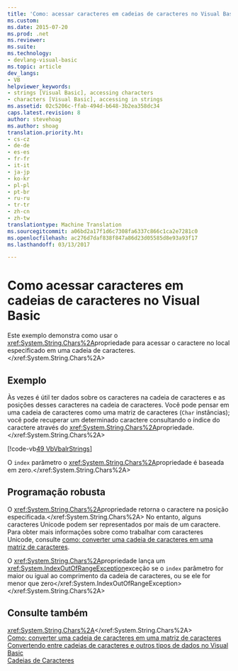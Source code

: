 ```yaml
---
title: 'Como: acessar caracteres em cadeias de caracteres no Visual Basic | Documentos do Microsoft'
ms.custom: 
ms.date: 2015-07-20
ms.prod: .net
ms.reviewer: 
ms.suite: 
ms.technology:
- devlang-visual-basic
ms.topic: article
dev_langs:
- VB
helpviewer_keywords:
- strings [Visual Basic], accessing characters
- characters [Visual Basic], accessing in strings
ms.assetid: 02c5206c-ffab-494d-b648-3b2ea358dc34
caps.latest.revision: 8
author: stevehoag
ms.author: shoag
translation.priority.ht:
- cs-cz
- de-de
- es-es
- fr-fr
- it-it
- ja-jp
- ko-kr
- pl-pl
- pt-br
- ru-ru
- tr-tr
- zh-cn
- zh-tw
translationtype: Machine Translation
ms.sourcegitcommit: a06bd2a17f1d6c7308fa6337c866c1ca2e7281c0
ms.openlocfilehash: ac276d7daf838f847a86d23d05585d8e93a93f17
ms.lasthandoff: 03/13/2017

---
```

# <a name="how-to-access-characters-in-strings-in-visual-basic"></a>Como acessar caracteres em cadeias de caracteres no Visual Basic
Este exemplo demonstra como usar o <xref:System.String.Chars%2A>propriedade para acessar o caractere no local especificado em uma cadeia de caracteres.</xref:System.String.Chars%2A>  
  
## <a name="example"></a>Exemplo  
 Às vezes é útil ter dados sobre os caracteres na cadeia de caracteres e as posições desses caracteres na cadeia de caracteres. Você pode pensar em uma cadeia de caracteres como uma matriz de caracteres (`Char` instâncias); você pode recuperar um determinado caractere consultando o índice do caractere através do <xref:System.String.Chars%2A>propriedade.</xref:System.String.Chars%2A>  
  
 [!code-vb[49 VbVbalrStrings](../../../../visual-basic/language-reference/functions/codesnippet/VisualBasic/how-to-access-characters-in-strings_1.vb)]  
  
 O `index` parâmetro o <xref:System.String.Chars%2A>propriedade é baseada em zero.</xref:System.String.Chars%2A>  
  
## <a name="robust-programming"></a>Programação robusta  
 O <xref:System.String.Chars%2A>propriedade retorna o caractere na posição especificada.</xref:System.String.Chars%2A> No entanto, alguns caracteres Unicode podem ser representados por mais de um caractere. Para obter mais informações sobre como trabalhar com caracteres Unicode, consulte [como: converter uma cadeia de caracteres em uma matriz de caracteres](../../../../visual-basic/programming-guide/language-features/strings/how-to-convert-a-string-to-an-array-of-characters.md).  
  
 O <xref:System.String.Chars%2A>propriedade lança um <xref:System.IndexOutOfRangeException>exceção se o `index` parâmetro for maior ou igual ao comprimento da cadeia de caracteres, ou se ele for menor que zero</xref:System.IndexOutOfRangeException> </xref:System.String.Chars%2A>  
  
## <a name="see-also"></a>Consulte também  
 <xref:System.String.Chars%2A></xref:System.String.Chars%2A>   
 [Como: converter uma cadeia de caracteres em uma matriz de caracteres](../../../../visual-basic/programming-guide/language-features/strings/how-to-convert-a-string-to-an-array-of-characters.md)   
 [Convertendo entre cadeias de caracteres e outros tipos de dados no Visual Basic](../../../../visual-basic/programming-guide/language-features/strings/converting-between-strings-and-other-data-types.md)   
 [Cadeias de Caracteres](../../../../visual-basic/programming-guide/language-features/strings/index.md)
